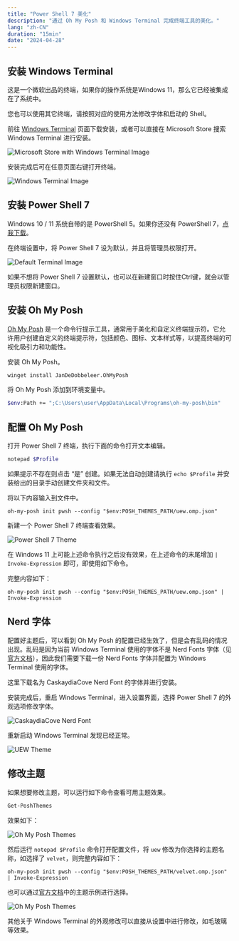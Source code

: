 ```yaml
---
title: "Power Shell 7 美化"
description: "通过 Oh My Posh 和 Windows Terminal 完成终端工具的美化。"
lang: "zh-CN"
duration: "15min"
date: "2024-04-28"
---
```


## 安装 Windows Terminal

这是一个微软出品的终端，如果你的操作系统是Windows 11，那么它已经被集成在了系统中。

您也可以使用其它终端，请按照对应的使用方法修改字体和启动的 Shell。

前往 [Windows Terminal](https://apps.microsoft.com/detail/9n0dx20hk701?hl=zh-cn&gl=cn) 页面下载安装，或者可以直接在 Microsoft Store 搜索 Windows Terminal 进行安装。

![Microsoft Store with Windows Terminal Image](/blog/power-shell-7-theme/microsoft-store.png)

安装完成后可在任意页面右键打开终端。

![Windows Terminal Image](/blog/power-shell-7-theme/windows-terminal.png)

## 安装 Power Shell 7

Windows 10 / 11 系统自带的是 PowerShell 5。如果你还没有 PowerShell 7，[点我下载](https://github.com/PowerShell/PowerShell/releases)。

在终端设置中，将 Power Shell 7 设为默认，并且将管理员权限打开。

![Default Terminal Image](/blog/power-shell-7-theme/default-terminal.png)

如果不想将 Power Shell 7 设置默认，也可以在新建窗口时按住Ctrl键，就会以管理员权限新建窗口。

## 安装 Oh My Posh

[Oh My Posh](https://ohmyposh.dev/) 是一个命令行提示工具，通常用于美化和自定义终端提示符。它允许用户创建自定义的终端提示符，包括颜色、图标、文本样式等，以提高终端的可视化吸引力和功能性。

安装 Oh My Posh。

```sh
winget install JanDeDobbeleer.OhMyPosh
```

将 Oh My Posh 添加到环境变量中。

```sh
$env:Path += ";C:\Users\user\AppData\Local\Programs\oh-my-posh\bin"
```

## 配置 Oh My Posh

打开 Power Shell 7 终端，执行下面的命令打开文本编辑。

```sh
notepad $Profile
```

如果提示不存在则点击 “是” 创建。如果无法自动创建请执行 `echo $Profile` 并安装给出的目录手动创建文件夹和文件。

将以下内容输入到文件中。

```
oh-my-posh init pwsh --config "$env:POSH_THEMES_PATH/uew.omp.json"
```

新建一个 Power Shell 7 终端查看效果。

![Power Shell 7 Theme](/blog/power-shell-7-theme/no-font.png)

在 Windows 11 上可能上述命令执行之后没有效果，在上述命令的末尾增加 `| Invoke-Expression` 即可，即使用如下命令。

完整内容如下：

```
oh-my-posh init pwsh --config "$env:POSH_THEMES_PATH/uew.omp.json" | Invoke-Expression
```

## Nerd 字体

配置好主题后，可以看到 Oh My Posh 的配置已经生效了，但是会有乱码的情况出现。乱码是因为当前 Windows Terminal 使用的字体不是 Nerd Fonts 字体（见[官方文档](https://www.nerdfonts.com/)），因此我们需要下载一份 Nerd Fonts 字体并配置为 Windows Terminal 使用的字体。

这里下载名为 CaskaydiaCove Nerd Font 的字体并进行安装。

安装完成后，重启 Windows Terminal，进入设置界面，选择 Power Shell 7 的外观选项修改字体。

![CaskaydiaCove Nerd Font](/blog/power-shell-7-theme/caskaydia-cove-nerd-font.png)

重新启动  Windows Terminal 发现已经正常。

![UEW Theme](/blog/power-shell-7-theme/uew-theme.png)

## 修改主题

如果想要修改主题，可以运行如下命令查看可用主题效果。

```sh
Get-PoshThemes
```

效果如下：

![Oh My Posh Themes](/blog/power-shell-7-theme/oh-my-posh-theme.png)

然后运行 `notepad $Profile` 命令打开配置文件，将 `uew` 修改为你选择的主题名称，如选择了 `velvet`，则完整内容如下：

```
oh-my-posh init pwsh --config "$env:POSH_THEMES_PATH/velvet.omp.json" | Invoke-Expression
```

也可以通过[官方文档](https://ohmyposh.dev/docs/themes)中的主题示例进行选择。

![Oh My Posh Themes](/blog/power-shell-7-theme/themes.png)

其他关于 Windows Terminal 的外观修改可以直接从设置中进行修改，如毛玻璃等效果。
